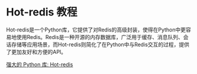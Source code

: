 # Hot-redis 教程

<show-structure depth="3"/>

Hot-redis是一个Python库，它提供了对Redis的高级封装，使得在Python中更容易地使用Redis。Redis是一种开源的内存数据库，广泛用于缓存、消息队列、会话存储等应用场景，而Hot-redis则简化了在Python中与Redis交互的过程，提供了更加友好和方便的API。


<seealso>
<category ref="ref_docs">
    <a href="https://mp.weixin.qq.com/s/OhOg_fjzCamUGG5xqlDrmQ">强大的 Python 库: Hot-redis</a>
</category>
<category ref="ref_github">
</category>
<category ref="ref_issues">
</category>
<category ref="ref_hf">
</category>
<category ref="ref_ms">
</category>
</seealso>


